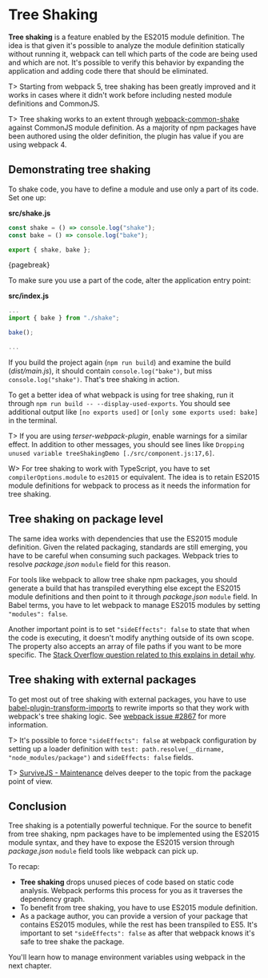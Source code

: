 # Tree Shaking

**Tree shaking** is a feature enabled by the ES2015 module definition. The idea is that given it's possible to analyze the module definition statically without running it, webpack can tell which parts of the code are being used and which are not. It's possible to verify this behavior by expanding the application and adding code there that should be eliminated.

T> Starting from webpack 5, tree shaking has been greatly improved and it works in cases where it didn't work before including nested module definitions and CommonJS.

T> Tree shaking works to an extent through [webpack-common-shake](https://www.npmjs.com/package/webpack-common-shake) against CommonJS module definition. As a majority of npm packages have been authored using the older definition, the plugin has value if you are using webpack 4.

## Demonstrating tree shaking

To shake code, you have to define a module and use only a part of its code. Set one up:

**src/shake.js**

```javascript
const shake = () => console.log("shake");
const bake = () => console.log("bake");

export { shake, bake };
```

{pagebreak}

To make sure you use a part of the code, alter the application entry point:

**src/index.js**

```javascript
...
import { bake } from "./shake";

bake();

...
```

If you build the project again (`npm run build`) and examine the build (_dist/main.js_), it should contain `console.log("bake")`, but miss `console.log("shake")`. That's tree shaking in action.

To get a better idea of what webpack is using for tree shaking, run it through `npm run build -- --display-used-exports`. You should see additional output like `[no exports used]` or `[only some exports used: bake]` in the terminal.

T> If you are using _terser-webpack-plugin_, enable warnings for a similar effect. In addition to other messages, you should see lines like `Dropping unused variable treeShakingDemo [./src/component.js:17,6]`.

W> For tree shaking to work with TypeScript, you have to set `compilerOptions.module` to `es2015` or equivalent. The idea is to retain ES2015 module definitions for webpack to process as it needs the information for tree shaking.

## Tree shaking on package level

The same idea works with dependencies that use the ES2015 module definition. Given the related packaging, standards are still emerging, you have to be careful when consuming such packages. Webpack tries to resolve _package.json_ `module` field for this reason.

For tools like webpack to allow tree shake npm packages, you should generate a build that has transpiled everything else except the ES2015 module definitions and then point to it through _package.json_ `module` field. In Babel terms, you have to let webpack to manage ES2015 modules by setting `"modules": false`.

Another important point is to set `"sideEffects": false` to state that when the code is executing, it doesn't modify anything outside of its own scope. The property also accepts an array of file paths if you want to be more specific. The [Stack Overflow question related to this explains in detail why](https://stackoverflow.com/questions/49160752/what-does-webpack-4-expect-from-a-package-with-sideeffects-false).

## Tree shaking with external packages

To get most out of tree shaking with external packages, you have to use [babel-plugin-transform-imports](https://www.npmjs.com/package/babel-plugin-transform-imports) to rewrite imports so that they work with webpack's tree shaking logic. See [webpack issue #2867](https://github.com/webpack/webpack/issues/2867) for more information.

T> It's possible to force `"sideEffects": false` at webpack configuration by setting up a loader definition with `test: path.resolve(__dirname, "node_modules/package")` and `sideEffects: false` fields.

T> [SurviveJS - Maintenance](https://survivejs.com/maintenance/packaging/building/) delves deeper to the topic from the package point of view.

## Conclusion

Tree shaking is a potentially powerful technique. For the source to benefit from tree shaking, npm packages have to be implemented using the ES2015 module syntax, and they have to expose the ES2015 version through _package.json_ `module` field tools like webpack can pick up.

To recap:

- **Tree shaking** drops unused pieces of code based on static code analysis. Webpack performs this process for you as it traverses the dependency graph.
- To benefit from tree shaking, you have to use ES2015 module definition.
- As a package author, you can provide a version of your package that contains ES2015 modules, while the rest has been transpiled to ES5. It's important to set `"sideEffects": false` as after that webpack knows it's safe to tree shake the package.

You'll learn how to manage environment variables using webpack in the next chapter.
